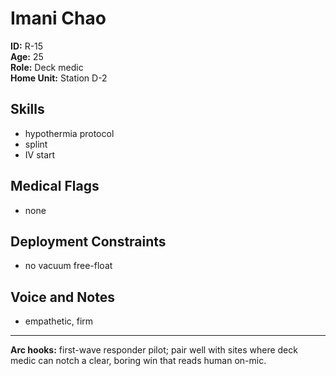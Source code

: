 # Imani Chao

**ID:** R-15  
**Age:** 25  
**Role:** Deck medic  
**Home Unit:** Station D-2  

## Skills
- hypothermia protocol
- splint
- IV start

## Medical Flags
- none

## Deployment Constraints
- no vacuum free-float

## Voice and Notes
- empathetic, firm

---
**Arc hooks:** first-wave responder pilot; pair well with sites where deck medic can notch a clear, boring win that reads human on-mic.
